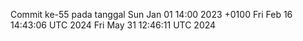 Commit ke-55 pada tanggal Sun Jan 01 14:00 2023 +0100
Fri Feb 16 14:43:06 UTC 2024
Fri May 31 12:46:11 UTC 2024
